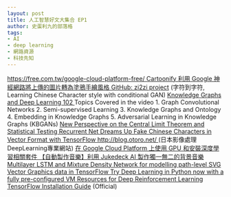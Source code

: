 ```yaml
---
layout: post
title: 人工智慧好文大集合 EP1
author: 史蛋利九的部落格
tags:
- AI
- deep learning
- 網路資源
- 科技先知
---
```


<a href="https://free.com.tw/google-cloud-platform-free/">
https://free.com.tw/google-cloud-platform-free/
</a>

<a href="https://free.com.tw/cartoonify/" target="_blank">
Cartoonify 利用 Google 神經網路將上傳的圖片轉為塗鴉手繪風格
</a>

<a href="https://github.com/kaonashi-tyc/zi2zi" target="_blank">
GitHub: zi2zi project</a> (字符到字符, Learning Chinese Character style with conditional GAN)

<a href="https://www.youtube.com/watch?v=Np768VAe_7I" target="_blank">
Knowledge Graphs and Deep Learning 102
</a>  
Topics Covered in the video  
1. Graph Convolutional Networks
2. Semi-supervised Learning
3. Knowledge Graphs and Ontology
4. Embedding in Knowledge Graphs
5. Adversarial Learning in Knowledge Graphs (KBGANs)

<a href="https://www.datasciencecentral.com/profiles/blogs/new-perspective-on-central-limit-theorem-and-related-stats-topics" target="_blank">
New Perspective on the Central Limit Theorem and Statistical Testing
</a>

<a href="http://blog.otoro.net/2015/12/28/recurrent-net-dreams-up-fake-chinese-characters-in-vector-format-with-tensorflow/" target="_blank">
Recurrent Net Dreams Up Fake Chinese Characters in Vector Format with TensorFlow
</a>

<a href="http://blog.otoro.net/">
http://blog.otoro.net/
</a> (日本影像處理DeepLearning專業網站)

<a href="https://medium.com/@kstseng/%E5%9C%A8-google-cloud-platform-%E4%B8%8A%E4%BD%BF%E7%94%A8-gpu-%E5%92%8C%E5%AE%89%E8%A3%9D%E6%B7%B1%E5%BA%A6%E5%AD%B8%E7%BF%92%E7%9B%B8%E9%97%9C%E5%A5%97%E4%BB%B6-1b118e291015" target="_blank">
在 Google Cloud Platform 上使用 GPU 和安裝深度學習相關套件
</a>

<a href="https://medium.com/firepillar2/%E8%87%AA%E5%8B%95%E8%A3%BD%E4%BD%9C%E9%9F%B3%E6%A8%82-%E5%88%A9%E7%94%A8-jukedeck-ai-%E8%A3%BD%E4%BD%9C%E7%8D%A8%E4%B8%80%E7%84%A1%E4%BA%8C%E7%9A%84%E8%83%8C%E6%99%AF%E9%9F%B3%E6%A8%82-31c7eaf9bfcd" target="_blank">
【自動製作音樂】利用 Jukedeck AI 製作獨一無二的背景音樂
</a>

<a href="https://github.com/hardmaru/sketch-rnn/" target="_blank">
Multilayer LSTM and Mixture Density Network for modelling path-level SVG Vector Graphics data in TensorFlow
</a>

<a href="https://medium.com/@ageitgey/try-deep-learning-in-python-now-with-a-fully-pre-configured-vm-1d97d4c3e9b" target="_blank">
Try Deep Learning in Python now with a fully pre-configured VM
</a>

<a href="https://medium.com/@yuxili/resources-for-deep-reinforcement-learning-a5fdf2dc730f" target="_blank">
Resources for Deep Reinforcement Learning
</a>

<a href="https://www.tensorflow.org/install/#anaconda-installation" target="_blank">
TensorFlow Installation Guide</a> (Official)
